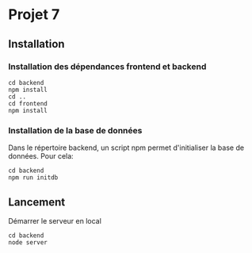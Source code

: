 # Projet 7

## Installation

### Installation des dépendances frontend et backend

```
cd backend
npm install
cd ..
cd frontend
npm install
```

### Installation de la base de données

Dans le répertoire backend, un script npm permet d'initialiser la base de données. Pour cela:

```
cd backend
npm run initdb
```

## Lancement

Démarrer le serveur en local

```
cd backend
node server
```